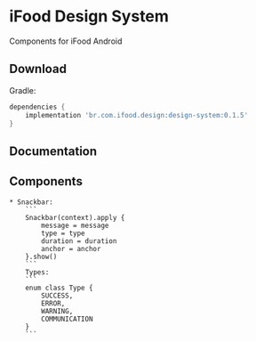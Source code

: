 # iFood Design System

Components for iFood Android

## Download

Gradle:
```gradle
dependencies {
	implementation 'br.com.ifood.design:design-system:0.1.5'
}
```

## Documentation

## Components
	* Snackbar:
		```
		Snackbar(context).apply {
        	message = message
        	type = type
        	duration = duration
        	anchor = anchor
    	}.show()
		```
		Types:
		```
		enum class Type {
    		SUCCESS,
    		ERROR,
    		WARNING,
    		COMMUNICATION
		}
		```